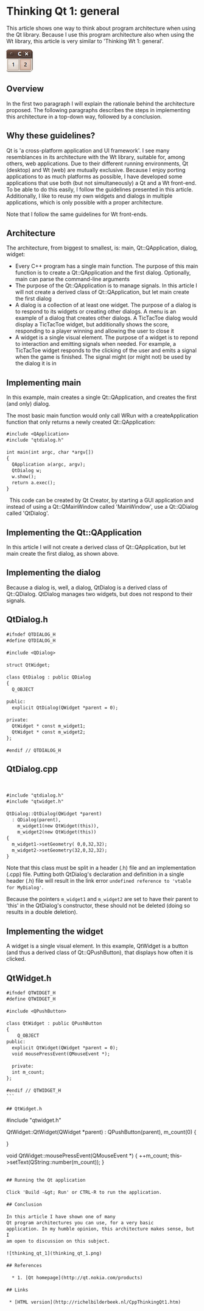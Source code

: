 
# Thinking Qt 1: general

This article shows one way to think about program
architecture when using the Qt library.
Because I use this program architecture also when using the
Wt library, this
article is very similar to 'Thinking Wt 1: general'.

![thinking_qt_1](thinking_qt_1.png)

## Overview

In the first two paragraph I will explain the rationale behind the
architecture proposed. The following paragraphs describes the steps in
implementing this architecture in a top-down way, followed by a
conclusion.

## Why these guidelines?

Qt is 'a cross-platform application and UI framework'. I
see many resemblances in its architecture with the Wt
library, suitable for, among others, web applications.
Due to their different running environments, Qt (desktop)
and Wt (web) are mutually exclusive. Because I enjoy
porting applications to as much platforms as possible, I have developed
some applications that use both (but not simultaneously) a
Qt and a Wt front-end. To be able to do this
easily, I follow the guidelines presented in this
article. Additionally, I like to reuse my own widgets
and dialogs in multiple applications, which is only possible with a
proper architecture.

Note that I follow the same guidelines for Wt front-ends.

## Architecture

The architecture, from biggest to smallest, is: main,
Qt::QApplication, dialog, widget:

 * Every C++ program has a single main
   function. The purpose of this main
   function is to create a
   Qt::QApplication and the first dialog.
   Optionally, main can parse the command-line arguments
 * The purpose of the Qt::QApplication is to
   manage signals. In this article
   I will not create a derived class of
   Qt::QApplication, but let main
   create the first dialog
 * A dialog is a collection of at least one widget. The purpose of a
   dialog is to respond to its widgets or creating other dialogs. A
   menu is an example of a dialog that creates other dialogs. A
   TicTacToe dialog would display a TicTacToe widget, but additionally
   shows the score, responding to a player winning and allowing the
   user to close it
 * A widget is a single visual element. The purpose of a widget is to
   repond to interaction and emitting signals when needed. For example,
   a TicTacToe widget responds to the clicking of the user and emits a
   signal when the game is finished. The signal might (or might not) be
   used by the dialog it is in

## Implementing main

In this example, main creates a single
Qt::QApplication, and creates the first (and only) dialog.

The most basic main function would
only call WRun with a createApplication function that
only returns a newly created
Qt::QApplication:


```
#include <QApplication>
#include "qtdialog.h"

int main(int argc, char *argv[])
{
  QApplication a(argc, argv);
  QtDialog w;
  w.show();
  return a.exec();
}
```
 
This code can be created by Qt Creator, by starting
a GUI application and instead of using a
Qt::QMainWindow called 'MainWindow', use a
Qt::QDialog called 'QtDialog'.

## Implementing the Qt::QApplication

In this article I will not
create a derived class of
Qt::QApplication, but let main
create the first dialog, as shown above.


## Implementing the dialog

Because a dialog is, well, a dialog, QtDialog is a derived
class of Qt::QDialog. QtDialog
manages two widgets, but does not respond to their signals.

## QtDialog.h

```
#ifndef QTDIALOG_H
#define QTDIALOG_H

#include <QDialog>

struct QtWidget;

class QtDialog : public QDialog
{
  Q_OBJECT

public:
  explicit QtDialog(QWidget *parent = 0);

private:
  QtWidget * const m_widget1;
  QtWidget * const m_widget2;
};

#endif // QTDIALOG_H
```

## QtDialog.cpp
 
```
#include "qtdialog.h"
#include "qtwidget.h"

QtDialog::QtDialog(QWidget *parent)
  : QDialog(parent),
    m_widget1(new QtWidget(this)),
    m_widget2(new QtWidget(this))
{
  m_widget1->setGeometry( 0,0,32,32);
  m_widget2->setGeometry(32,0,32,32);
}
```

Note that this class must be split in a header (.h)
file and an implementation (.cpp)
file. Putting both QtDialog's
declaration and definition in
a single header (.h) file will result in the link
error `undefined reference to 'vtable for
MyDialog'`.

Because the pointers `m_widget1` and `m_widget2` are set
to have their parent to 'this' in the QtDialog's constructor, these
should not be deleted (doing so results in a double
deletion).

## Implementing the widget

A widget is a single visual element. In this example, QtWidget is a
button (and thus a derived class of
Qt::QPushButton), that displays how often it is
clicked.

## QtWidget.h

```
#ifndef QTWIDGET_H
#define QTWIDGET_H

#include <QPushButton>

class QtWidget : public QPushButton
{
    Q_OBJECT
public:
  explicit QtWidget(QWidget *parent = 0);
  void mousePressEvent(QMouseEvent *);

  private:
  int m_count;
};

#endif // QTWIDGET_H
``` 

## QtWidget.h

```

#include "qtwidget.h"

QtWidget::QtWidget(QWidget *parent) :
  QPushButton(parent),
  m_count(0)
{

}

void QtWidget::mousePressEvent(QMouseEvent *)
{
  ++m_count;
  this->setText(QString::number(m_count));
}
```

## Running the Qt application

Click 'Build -&gt; Run' or CTRL-R to run the application.

## Conclusion

In this article I have shown one of many
Qt program architectures you can use, for a very basic
application. In my humble opinion, this architecture makes sense, but I
am open to discussion on this subject.

![thinking_qt_1](thinking_qt_1.png)

## References

  * 1. [Qt homepage](http://qt.nokia.com/products)

## Links

 * [HTML version](http://richelbilderbeek.nl/CppThinkingQt1.htm)
